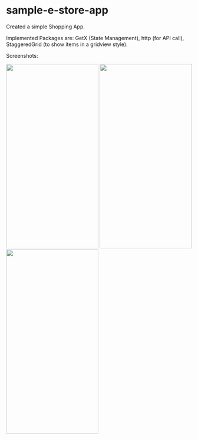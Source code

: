 # sample-e-store-app

Created a simple Shopping App.

Implemented Packages are: GetX (State Management), http (for API call), StaggeredGrid (to show items in a gridview style).


Screenshots:

<img src="https://user-images.githubusercontent.com/78783623/131501102-2553fc96-c7ff-4bac-9904-a944deee2f95.png" width="250" height="500"> <img src="https://user-images.githubusercontent.com/78783623/131501112-1607931d-1cf4-4ec5-9833-ce9e5b79db85.png" width="250" height="500"> <img src="https://user-images.githubusercontent.com/78783623/131501120-5f0a9429-0fe3-4581-a2ae-f526687353be.png" width="250" height="500">

